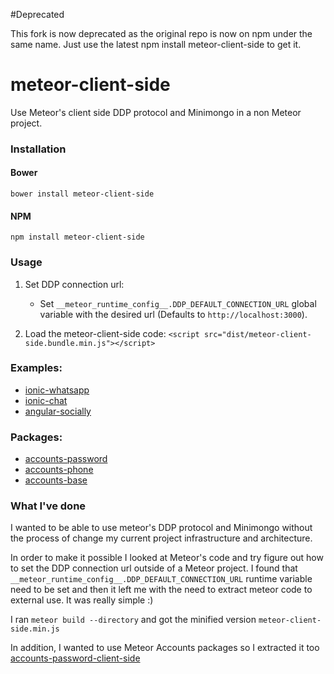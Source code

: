 #Deprecated

This fork is now deprecated as the original repo is now on npm under the same name.
Just use the latest npm install meteor-client-side to get it.

# meteor-client-side

Use Meteor's client side DDP protocol and Minimongo in a non Meteor project.


### Installation

#### Bower
`bower install meteor-client-side`

#### NPM
`npm install meteor-client-side`

### Usage

1. Set DDP connection url:

    * Set `__meteor_runtime_config__.DDP_DEFAULT_CONNECTION_URL` global variable with the desired url (Defaults to `http://localhost:3000`).

2. Load the meteor-client-side code:
    `<script src="dist/meteor-client-side.bundle.min.js"></script>`


### Examples:

- [ionic-whatsapp](https://github.com/idanwe/ionic-whatsapp)
- [ionic-chat](https://github.com/idanwe/meetup-NY-meteor-ionic-chat)
- [angular-socially](https://github.com/idanwe/angular-socially-client-side)

### Packages:

- [accounts-password](https://github.com/idanwe/accounts-password-client-side)
- [accounts-phone](https://github.com/okland/accounts-phone)
- [accounts-base](https://github.com/idanwe/accounts-base-client-side)


### What I've done

I wanted to be able to use meteor's DDP protocol and Minimongo without the process of change my current project infrastructure and architecture.

In order to make it possible I looked at Meteor's code and try figure out how to set the DDP connection url outside of a Meteor project.
I found that `__meteor_runtime_config__.DDP_DEFAULT_CONNECTION_URL` runtime variable need to be set and then it left me with the need to extract meteor code to external use. It was really simple :)

I ran `meteor build --directory` and got the minified version `meteor-client-side.min.js`

In addition, I wanted to use Meteor Accounts packages so I extracted it too [accounts-password-client-side][accounts-password-client-side]

[accounts-password-client-side]: https://github.com/idanwe/accounts-password-client-side
